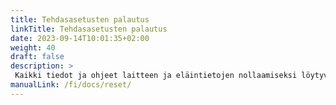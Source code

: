 ```yaml
---
title: Tehdasasetusten palautus
linkTitle: Tehdasasetusten palautus
date: 2023-09-14T10:01:35+02:00
weight: 40
draft: false
description: >
 Kaikki tiedot ja ohjeet laitteen ja eläintietojen nollaamiseksi löytyvät täältä
manualLink: /fi/docs/reset/
---
```

<script>
  window.location.href = "/fi/docs/reset/";
</script>
